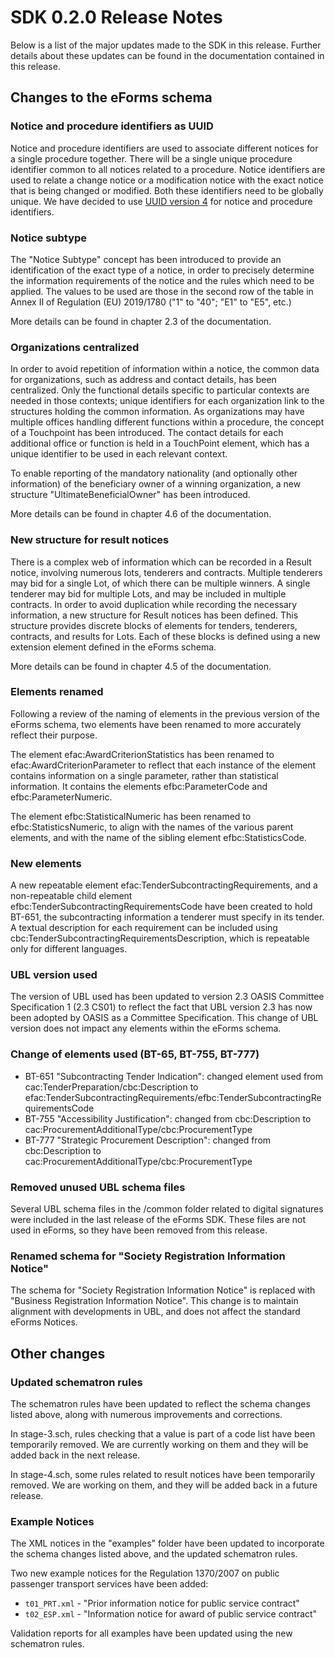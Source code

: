 # SDK 0.2.0 Release Notes
Below is a list of the major updates made to the SDK in this release. Further details about these updates can be found in the documentation contained in this release.

## Changes to the eForms schema

### Notice and procedure identifiers as UUID
Notice and procedure identifiers are used to associate different notices for a single procedure together. There will be a single unique procedure identifier common to all notices related to a procedure. Notice identifiers are used to relate a change notice or a modification notice with the exact notice that is being changed or modified. Both these identifiers need to be globally unique. We have decided to use [UUID version 4](https://en.wikipedia.org/wiki/Universally_unique_identifier) for notice and procedure identifiers.

### Notice subtype
The "Notice Subtype" concept has been introduced to provide an identification of the exact type of a notice, in order to precisely determine the information requirements of the notice and the rules which need to be applied. The values to be used are those in the second row of the table in Annex II of Regulation (EU) 2019/1780 ("1" to "40"; "E1" to "E5", etc.) 

More details can be found in chapter 2.3 of the documentation.

### Organizations centralized
In order to avoid repetition of information within a notice, the common data for organizations, such as address and contact details, has been centralized. Only the functional details specific to particular contexts are needed in those contexts; unique identifiers for each organization link to the structures holding the common information. As organizations may have multiple offices handling different functions within a procedure, the concept of a Touchpoint has been introduced. The contact details for each additional office or function is held in a TouchPoint element, which has a unique identifier to be used in each relevant context.

To enable reporting of the mandatory nationality (and optionally other information) of the beneficiary owner of a winning organization, a new structure "UltimateBeneficialOwner" has been introduced.

More details can be found in chapter 4.6 of the documentation.

### New structure for result notices
There is a complex web of information which can be recorded in a Result notice, involving numerous lots, tenderers and contracts. Multiple tenderers may bid for a single Lot, of which there can be multiple winners. A single tenderer may bid for multiple Lots, and may be included in multiple contracts. In order to avoid duplication while recording the necessary information, a new structure for Result notices has been defined. This structure provides discrete blocks of elements for tenders, tenderers, contracts, and results for Lots. Each of these blocks is defined using a new extension element defined in the eForms schema.

More details can be found in chapter 4.5 of the documentation.

### Elements renamed
Following a review of the naming of elements in the previous version of the eForms schema, two elements have been renamed to more accurately reflect their purpose.

The element efac:AwardCriterionStatistics has been renamed to efac:AwardCriterionParameter to reflect that each instance of the element contains information on a single parameter, rather than statistical information. It contains the elements efbc:ParameterCode and efbc:ParameterNumeric.

The element efbc:StatisticalNumeric has been renamed to efbc:StatisticsNumeric, to align with the names of the various parent elements, and with the name of the sibling element efbc:StatisticsCode.

### New elements
A new repeatable element efac:TenderSubcontractingRequirements, and a non-repeatable child element efbc:TenderSubcontractingRequirementsCode have been created to hold BT-651, the subcontracting information a tenderer must specify in its tender. A textual description for each requirement can be included using cbc:TenderSubcontractingRequirementsDescription, which is repeatable only for different languages.

### UBL version used
The version of UBL used has been updated to version 2.3 OASIS Committee Specification 1 (2.3 CS01) to reflect the fact that UBL version 2.3 has now been adopted by OASIS as a Committee Specification. This change of UBL version does not impact any elements within the eForms schema.

### Change of elements used (BT-65, BT-755, BT-777)

- BT-651 "Subcontracting Tender Indication": changed element used from cac:TenderPreparation/cbc:Description to efac:TenderSubcontractingRequirements/efbc:TenderSubcontractingRequirementsCode
- BT-755 "Accessibility Justification": changed from cbc:Description to cac:ProcurementAdditionalType/cbc:ProcurementType
- BT-777 "Strategic Procurement Description": changed from cbc:Description to cac:ProcurementAdditionalType/cbc:ProcurementType

### Removed unused UBL schema files
Several UBL schema files in the /common folder related to digital signatures were included in the last release of the eForms SDK. These files are not used in eForms, so they have been removed from this release.

### Renamed schema for "Society Registration Information Notice"
The schema for "Society Registration Information Notice" is replaced with "Business Registration Information Notice". This change is to maintain alignment with developments in UBL, and does not affect the standard eForms Notices.


## Other changes

### Updated schematron rules
The schematron rules have been updated to reflect the schema changes listed above, along with numerous improvements and corrections.

In stage-3.sch, rules checking that a value is part of a code list have been temporarily removed. We are currently working on them and they will be added back in the next release.

In stage-4.sch, some rules related to result notices have been temporarily removed. We are working on them, and they will be added back in a future release.

### Example Notices
The XML notices in the "examples" folder have been updated to incorporate the schema changes listed above, and the updated schematron rules.

Two new example notices for the Regulation 1370/2007 on public passenger transport services have been added:

- `t01_PRT.xml` - "Prior information notice for public service contract"
- `t02_ESP.xml` - "Information notice for award of public service contract"

Validation reports for all examples have been updated using the new schematron rules.

